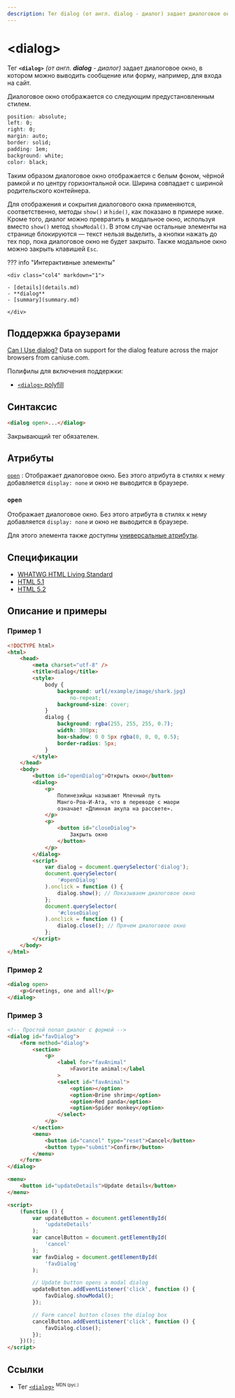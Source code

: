 ```yaml
---
description: Тег dialog (от англ. dialog - диалог) задает диалоговое окно, в котором можно выводить сообщение или форму, например, для входа на сайт
---
```


# &lt;dialog&gt;

Тег **`<dialog>`** _(от англ. **dialog** - диалог)_ задает диалоговое окно, в котором можно выводить сообщение или форму, например, для входа на сайт.

Диалоговое окно отображается со следующим предустановленным стилем.

```css
position: absolute;
left: 0;
right: 0;
margin: auto;
border: solid;
padding: 1em;
background: white;
color: black;
```

Таким образом диалоговое окно отображается с белым фоном, чёрной рамкой и по центру горизонтальной оси. Ширина совпадает с шириной родительского контейнера.

Для отображения и сокрытия диалогового окна применяются, соответственно, методы `show()` и `hide()`, как показано в примере ниже. Кроме того, диалог можно превратить в модальное окно, используя вместо `show()` метод `showModal()`. В этом случае остальные элементы на странице блокируются — текст нельзя выделить, а кнопки нажать до тех пор, пока диалоговое окно не будет закрыто. Также модальное окно можно закрыть клавишей `Esc`.

??? info "Интерактивные элементы"

    <div class="col4" markdown="1">

    - [details](details.md)
    - **dialog**
    - [summary](summary.md)

    </div>

## Поддержка браузерами

<p class="ciu_embed" data-feature="dialog" data-periods="future_1,current,past_1,past_2">
  <a href="http://caniuse.com/#feat=dialog">Can I Use dialog?</a> Data on support for the dialog feature across the major browsers from caniuse.com.
</p>

Полифилы для включения поддержки:

-   [`<dialog>` polyfill](https://github.com/Modernizr/Modernizr/wiki/HTML5-Cross-Browser-Polyfills#dialog)

## Синтаксис

```html
<dialog open>...</dialog>
```

Закрывающий тег обязателен.

## Атрибуты

[`open`](#open)
: Отображает диалоговое окно. Без этого атрибута в стилях к нему добавляется `display: none` и окно не выводится в браузере.

### `open`

Отображает диалоговое окно. Без этого атрибута в стилях к нему добавляется `display: none` и окно не выводится в браузере.

Для этого элемента также доступны [универсальные атрибуты](uni-attr.md).

## Спецификации

-   [WHATWG HTML Living Standard](https://html.spec.whatwg.org/multipage/forms.html#the-dialog-element)
-   [HTML 5.1](http://www.w3.org/html/wg/drafts/html/master/interactive-elements.html#the-dialog-element)
-   [HTML 5.2](https://www.w3.org/TR/html52/interactive-elements.html#elementdef-dialog)

## Описание и примеры

### Пример 1

```html
<!DOCTYPE html>
<html>
    <head>
        <meta charset="utf-8" />
        <title>dialog</title>
        <style>
            body {
                background: url(/example/image/shark.jpg)
                    no-repeat;
                background-size: cover;
            }
            dialog {
                background: rgba(255, 255, 255, 0.7);
                width: 300px;
                box-shadow: 0 0 5px rgba(0, 0, 0, 0.5);
                border-radius: 5px;
            }
        </style>
    </head>
    <body>
        <button id="openDialog">Открыть окно</button>
        <dialog>
            <p>
                Полинезийцы называют Млечный путь
                Манго-Роа-И-Ата, что в переводе с маори
                означает «Длинная акула на рассвете».
            </p>
            <p>
                <button id="closeDialog">
                    Закрыть окно
                </button>
            </p>
        </dialog>
        <script>
            var dialog = document.querySelector('dialog');
            document.querySelector(
                '#openDialog'
            ).onclick = function () {
                dialog.show(); // Показываем диалоговое окно
            };
            document.querySelector(
                '#closeDialog'
            ).onclick = function () {
                dialog.close(); // Прячем диалоговое окно
            };
        </script>
    </body>
</html>
```

### Пример 2

```html
<dialog open>
    <p>Greetings, one and all!</p>
</dialog>
```

### Пример 3

```html
<!-- Простой попап диалог с формой -->
<dialog id="favDialog">
    <form method="dialog">
        <section>
            <p>
                <label for="favAnimal"
                    >Favorite animal:</label
                >
                <select id="favAnimal">
                    <option></option>
                    <option>Brine shrimp</option>
                    <option>Red panda</option>
                    <option>Spider monkey</option>
                </select>
            </p>
        </section>
        <menu>
            <button id="cancel" type="reset">Cancel</button>
            <button type="submit">Confirm</button>
        </menu>
    </form>
</dialog>

<menu>
    <button id="updateDetails">Update details</button>
</menu>

<script>
    (function () {
        var updateButton = document.getElementById(
            'updateDetails'
        );
        var cancelButton = document.getElementById(
            'cancel'
        );
        var favDialog = document.getElementById(
            'favDialog'
        );

        // Update button opens a modal dialog
        updateButton.addEventListener('click', function () {
            favDialog.showModal();
        });

        // Form cancel button closes the dialog box
        cancelButton.addEventListener('click', function () {
            favDialog.close();
        });
    })();
</script>
```

## Ссылки

-   Тег [`<dialog>`](https://developer.mozilla.org/ru/docs/Web/HTML/Element/dialog) <sup><small>MDN (рус.)</small></sup>

